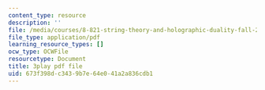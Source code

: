 ```yaml
---
content_type: resource
description: ''
file: /media/courses/8-821-string-theory-and-holographic-duality-fall-2014/673f398dc3439b7e64e041a2a836cdb1_iPWIqjYkVns.pdf
file_type: application/pdf
learning_resource_types: []
ocw_type: OCWFile
resourcetype: Document
title: 3play pdf file
uid: 673f398d-c343-9b7e-64e0-41a2a836cdb1
---
```


